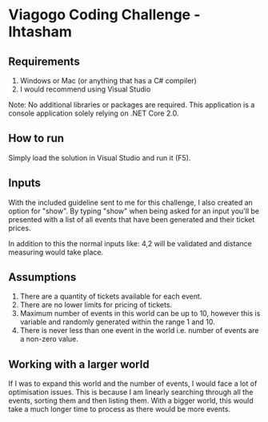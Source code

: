 # Viagogo Coding Challenge - Ihtasham

## Requirements
1. Windows or Mac (or anything that has a C# compiler)
2. I would recommend using Visual Studio

Note: No additional libraries or packages are required. This application is a console application solely relying on .NET Core 2.0.

## How to run
Simply load the solution in Visual Studio and run it (F5).

## Inputs
With the included guideline sent to me for this challenge, I also created an option for "show".
By typing "show" when being asked for an input you'll be presented with a list of all events that have been generated and their ticket prices.

In addition to this the normal inputs like: 4,2 will be validated and distance measuring would take place.

## Assumptions
1. There are a quantity of tickets available for each event.
2. There are no lower limits for pricing of tickets.
3. Maximum number of events in this world can be up to 10, however this is variable and randomly generated within the range 1 and 10.
4. There is never less than one event in the world i.e. number of events are a non-zero value.

## Working with a larger world
If I was to expand this world and the number of events, I would face a lot of optimisation issues. This is because I am linearly searching through all the events, sorting them and then listing them.
With a bigger world, this would take a much longer time to process as there would be more events. 
